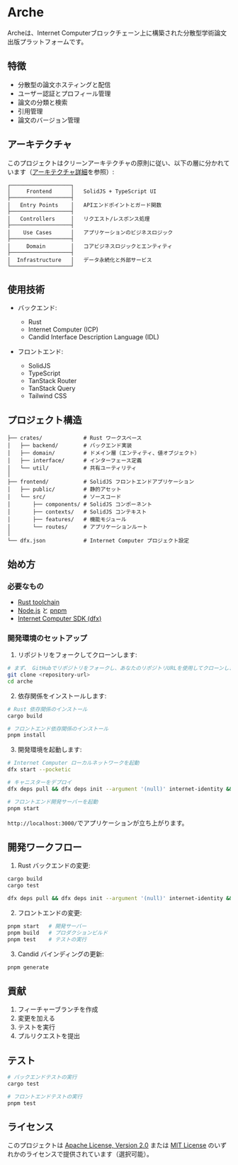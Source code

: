 # Arche

Archeは、Internet Computerブロックチェーン上に構築された分散型学術論文出版プラットフォームです。

## 特徴

- 分散型の論文ホスティングと配信
- ユーザー認証とプロフィール管理
- 論文の分類と検索
- 引用管理
- 論文のバージョン管理

## アーキテクチャ

このプロジェクトはクリーンアーキテクチャの原則に従い、以下の層に分かれています（[アーキテクチャ詳細](architecture.md)を参照）:

```
┌───────────────────┐
│     Frontend      │   SolidJS + TypeScript UI
├───────────────────┤
│   Entry Points    │   APIエンドポイントとガード関数
├───────────────────┤
│   Controllers     │   リクエスト/レスポンス処理
├───────────────────┤
│    Use Cases      │   アプリケーションのビジネスロジック
├───────────────────┤
│     Domain        │   コアビジネスロジックとエンティティ
├───────────────────┤
│  Infrastructure   │   データ永続化と外部サービス
└───────────────────┘
```

## 使用技術

- バックエンド:

  - Rust
  - Internet Computer (ICP)
  - Candid Interface Description Language (IDL)

- フロントエンド:
  - SolidJS
  - TypeScript
  - TanStack Router
  - TanStack Query
  - Tailwind CSS

## プロジェクト構造

```
├── crates/             # Rust ワークスペース
│   ├── backend/        # バックエンド実装
│   ├── domain/         # ドメイン層（エンティティ、値オブジェクト）
│   ├── interface/      # インターフェース定義
│   └── util/           # 共有ユーティリティ
│
├── frontend/           # SolidJS フロントエンドアプリケーション
│   ├── public/         # 静的アセット
│   └── src/            # ソースコード
│       ├── components/ # SolidJS コンポーネント
│       ├── contexts/   # SolidJS コンテキスト
│       ├── features/   # 機能モジュール
│       └── routes/     # アプリケーションルート
│
└── dfx.json            # Internet Computer プロジェクト設定
```

## 始め方

### 必要なもの

- [Rust toolchain](https://www.rust-lang.org/tools/install)
- [Node.js](https://nodejs.org/en/download/) と [pnpm](https://pnpm.io/installation)
- [Internet Computer SDK (dfx)](https://internetcomputer.org/docs/building-apps/getting-started/install)

### 開発環境のセットアップ

1. リポジトリをフォークしてクローンします:

```bash
# まず、 GitHubでリポジトリをフォークし、あなたのリポジトリURLを使用してクローンします:
git clone <repository-url>
cd arche
```

2. 依存関係をインストールします:

```bash
# Rust 依存関係のインストール
cargo build

# フロントエンド依存関係のインストール
pnpm install
```

3. 開発環境を起動します:

```bash
# Internet Computer ローカルネットワークを起動
dfx start --pocketic

# キャニスターをデプロイ
dfx deps pull && dfx deps init --argument '(null)' internet-identity && dfx deps deploy && dfx deploy backend

# フロントエンド開発サーバーを起動
pnpm start
```

`http://localhost:3000/`でアプリケーションが立ち上がります。

## 開発ワークフロー

1. Rust バックエンドの変更:

```bash
cargo build
cargo test

dfx deps pull && dfx deps init --argument '(null)' internet-identity && dfx deps deploy && dfx deploy backend
```

2. フロントエンドの変更:

```bash
pnpm start   # 開発サーバー
pnpm build   # プロダクションビルド
pnpm test    # テストの実行
```

3. Candid バインディングの更新:

```bash
pnpm generate
```

## 貢献

1. フィーチャーブランチを作成
2. 変更を加える
3. テストを実行
4. プルリクエストを提出

## テスト

```bash
# バックエンドテストの実行
cargo test

# フロントエンドテストの実行
pnpm test
```

## ライセンス

このプロジェクトは [Apache License, Version 2.0](./LICENSE-APACHE) または [MIT License](./LICENSE-MIT) のいずれかのライセンスで提供されています（選択可能）。
